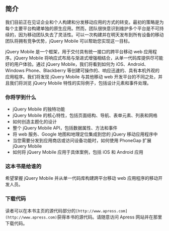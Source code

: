 ## 简介

我们目前正在见证企业和个人构建和分发移动应用的方式的转变。最初的策略是为每个主要平台构建单独的原生应用。然而，团队很快意识到维护多个平台是不可持续的，因为移动团队失去了灵活性。可以一次构建并在明天发布到所有设备的移动团队将拥有竞争优势，jQuery Mobile 可以帮助您实现这一目标。

jQuery Mobile 是一个框架，用于交付具有统一接口的跨平台移动 web 应用程序。jQuery Mobile 将响应式布局与渐进式增强相结合，从单一代码库提供尽可能好的用户体验。通过 jQuery Mobile，我们将看到如何为 iOS、Android、Windows Phone、Blackberry 等创建可操作的、响应迅速的、具有本机外观的应用程序。我们将发现 jQuery Mobile 与其他移动 web 开发平台的不同之处，并且我们将浏览 jQuery Mobile 特性的实际例子，包括设计元素和事件处理。

### 你将学到什么

*   jQuery Mobile 的独特功能
*   jQuery Mobile 的核心特性，包括页面结构、导航、表单元素、列表和网格
*   如何创造主题化的设计
*   整个 jQuery Mobile API，包括数据属性、方法和事件
*   将 web 服务、Google 地图和地理定位集成到您的 jQuery 移动应用程序中
*   当您需要分发到应用商店或访问设备功能时，如何使用 PhoneGap 扩展 jQuery Mobile
*   如何将 jQuery Mobile 应用于具体案例，包括 iOS 和 Android 应用

### 这本书是给谁的

希望掌握 jQuery Mobile 并从单一代码库构建跨平台移动 web 应用程序的移动开发人员。

### 下载代码

读者可以在本书主页的源代码部分的`[http://www.apress.com](http://www.apress.com)`获得本书的源代码。请随意访问 Apress 网站并在那里下载代码。